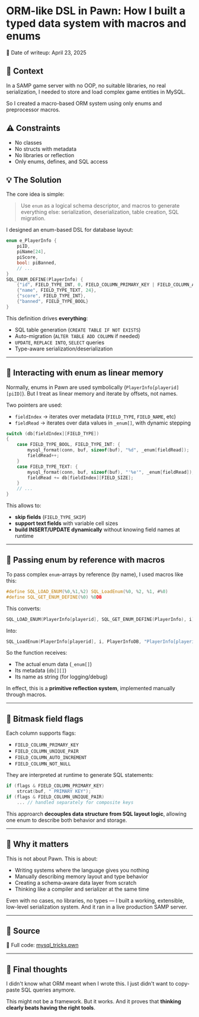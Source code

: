# ORM-like DSL in Pawn: How I built a typed data system with macros and enums
📅 Date of writeup: April 23, 2025

## 📌 Context
In a SAMP game server with no OOP, no suitable libraries, no real serialization, I needed to store and load complex game entities in MySQL.

So I created a macro-based ORM system using only enums and preprocessor macros.

## ⚠️ Constraints
- No classes
- No structs with metadata
- No libraries or reflection
- Only enums, defines, and SQL access

## 💡 The Solution

The core idea is simple:
> Use `enum` as a logical schema descriptor,
> and macros to generate everything else: serialization, deserialization, table creation, SQL migration.

I designed an enum-based DSL for database layout:

```c
enum e_PlayerInfo {
    piID,
    piName[24],
    piScore,
    bool: piBanned,
    // ...
}
SQL_ENUM_DEFINE(PlayerInfo) {
    {"id", FIELD_TYPE_INT, 0, FIELD_COLUMN_PRIMARY_KEY | FIELD_COLUMN_AUTO_INCREMENT},
    {"name", FIELD_TYPE_TEXT, 24},
    {"score", FIELD_TYPE_INT},
    {"banned", FIELD_TYPE_BOOL}
}
```

This definition drives **everything**:
- SQL table generation (`CREATE TABLE IF NOT EXISTS`)
- Auto-migration (`ALTER TABLE ADD COLUMN` if needed)
- `UPDATE`, `REPLACE INTO`, `SELECT` queries
- Type-aware serialization/deserialization

---

## 🧬 Interacting with enum as linear memory
Normally, enums in Pawn are used symbolically (`PlayerInfo[playerid][piID]`).
But I treat as linear memory and iterate by offsets, not names.

Two pointers are used:
- `fieldIndex` → iterates over metadata (`FIELD_TYPE`, `FIELD_NAME`, etc)
- `fieldRead` → iterates over data values in `_enum[]`, with dynamic stepping

```c
switch (db[fieldIndex][FIELD_TYPE])
{
    case FIELD_TYPE_BOOL, FIELD_TYPE_INT: {
        mysql_format(conn, buf, sizeof(buf), "%d", _enum[fieldRead]);
        fieldRead++;
    }
    case FIELD_TYPE_TEXT: {
        mysql_format(conn, buf, sizeof(buf), "'%e'", _enum[fieldRead]);
        fieldRead += db[fieldIndex][FIELD_SIZE];
    }
    // ...
}
```
This allows to:
- **skip fields** (`FIELD_TYPE_SKIP`)
- **support text fields** with variable cell sizes
- **build INSERT/UPDATE dynamically** without knowing field names at runtime

---

## 🔁 Passing enum by reference with macros
To pass complex `enum`-arrays by reference (by name), I used macros like this:
```c
#define SQL_LOAD_ENUM(%0,%1,%2) SQL_LoadEnum(%0, %2, %1, #%0)
#define SQL_GET_ENUM_DEFINE(%0) %0DB
```
This converts:
```c
SQL_LOAD_ENUM(PlayerInfo[playerid], SQL_GET_ENUM_DEFINE(PlayerInfo), i);
```
Into:
```c
SQL_LoadEnum(PlayerInfo[playerid], i, PlayerInfoDB, "PlayerInfo[playerid]");
```

So the function receives:
- The actual enum data (`_enum[]`)
- Its metadata (`db[][]`)
- Its name as string (for logging/debug)

In effect, this is a **primitive reflection system**, implemented manually through macros.

---
## 🧠 Bitmask field flags
Each column supports flags:
- `FIELD_COLUMN_PRIMARY_KEY`
- `FIELD_COLUMN_UNIQUE_PAIR`
- `FIELD_COLUMN_AUTO_INCREMENT`
- `FIELD_COLUMN_NOT_NULL`

They are interpreted at runtime to generate SQL statements:
```c
if (flags & FIELD_COLUMN_PRIMARY_KEY)
    strcat(buf, " PRIMARY KEY");
if (flags & FIELD_COLUMN_UNIQUE_PAIR)
    ... // handled separately for composite keys

```
This approarch **decouples data structure from SQL layout logic**, allowing one enum to describe both behavior and storage.

---

## 🧠 Why it matters
This is not about Pawn.
This is about:
- Writing systems where the language gives you nothing
- Manually describing memory layout and type behavior
- Creating a schema-aware data layer from scratch
- Thinking like a compiler and serializer at the same time

Even with no cases, no libraries, no types — I built a working, extensible, low-level serialization system.
And it ran in a live production SAMP server.

---

## 🧾 Source
📁 Full code: [mysql_tricks.pwn](./files/mysql_tricks.pwn)

---

## 🧱 Final thoughts

I didn't know what ORM meant when I wrote this.
I just didn't want to copy-paste SQL queries anymore.

This might not be a framework. But it works.
And it proves that **thinking clearly beats having the right tools**.
